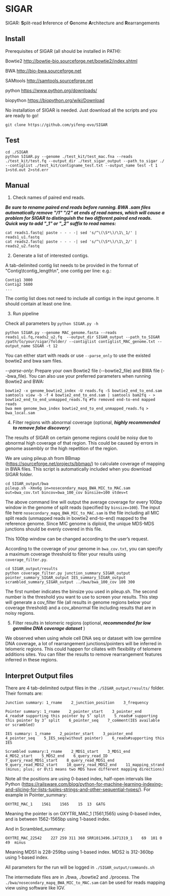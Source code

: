 # SIGAR
SIGAR: **S**plit-read **I**nference of **G**enome **A**rchitecture and **R**earrangements


## Install

Prerequisites of SIGAR (all should be installed in PATH):

Bowtie2 http://bowtie-bio.sourceforge.net/bowtie2/index.shtml

BWA http://bio-bwa.sourceforge.net

SAMtools http://samtools.sourceforge.net

python https://www.python.org/downloads/

biopython https://biopython.org/wiki/Download

No installation of SIGAR is needed. Just download all the scripts and you are ready to go!
```
git clone https://github.com/yifeng-evo/SIGAR 
```

## Test
```
cd ./SIGAR
python SIGAR.py --genome ./test_kit/test_mac.fna --reads ./test_kit/test.fq --output_dir ./test_sigar_output --path_to_sigar ./ --contiglist ./test_kit/contigname_test.txt --output_name test -t 1 1>std.out 2>std.err
```

## Manual
1. Check names of paired end reads.

***Be sure to rename paired end reads before running. BWA .sam files automatically remove "/1" "/2" at ends of read names, which will cause a problem for SIGAR to distinguish the two different paired end reads. Quick way to add "_1" or "_2" suffix to read names:***
```
cat reads1.fastq| paste - - - -| sed 's/^\(\S*\)/\1\_1/' | reads1_u1.fastq
cat reads2.fastq| paste - - - -| sed 's/^\(\S*\)/\1\_2/' | reads2_u2.fastq
```

2. Generate a list of interested contigs.

A tab-delimited contig list needs to be provided in the format of "Contig\tcontig_length\n", one contig per line:
e.g.:
```
Contig1	3000
Contig2	5600
...
```
The contig list does not need to include all contigs in the input genome. It should contain at least one line.

3. Run pipeline

Check all parameters by `python SIGAR.py -h`

```
python SIGAR.py --genome MAC_genome.fasta --reads reads1_u1.fq,reads2_u2.fq  --output_dir SIGAR_output --path_to_SIGAR /path/to/your/sigar/folder/ --contiglist contiglist_MAC_genome.txt --output_name SIGAR -t 12
```
You can either start with reads or use `--parse_only` to use the existed bowtie2 and bwa sam files.

*--parse-only*: Prepare your own Bowtie2 file (--bowtie2_file) and BWA file (--bwa_file). You can also use your preferred parameters when running Bowtie2 and BWA:
```
bowtie2 -x genome_bowtie2_index -U reads.fq -S bowtie2_end_to_end.sam 
samtools view -b -f 4 bowtie2_end_to_end.sam | samtools bam2fq - > bowtie2_end_to_end_unmapped_reads.fq #To removed end-to-end mapped reads
bwa mem genome_bwa_index bowtie2_end_to_end_unmapped_reads.fq > bwa_local.sam
```

4. Filter regions with abnormal coverage (optional, ***highly recommended to remove false discovery***) 

The results of SIGAR on certain genome regions could be noisy due to abnormal high coverage of that region. This could be caused by errors in genome assembly or the high repetition of the region.

We are using pileup.sh from BBmap (https://sourceforge.net/projects/bbmap/) to calculate coverage of mapping in BWA files. This script is automatically included when you download SIGAR folder.

```
cd SIGAR_output/bwa
pileup.sh -Xmx6g in=nosecondary_mapq_BWA_MIC_to_MAC.sam out=bwa_cov.txt bincov=bwa_100_cov binsize=100 stdev=t
```
The above command line will output the average coverage for every 100bp window in the genome of split reads (specified by `binsize=100`). The input file here `nosecondary_mapq_BWA_MIC_to_MAC.sam` is the file including all MIC split reads (unmapped reads in bowtie2 end-to-end) mapped to the reference genome. Since MIC genome is diploid, the unique MDS-MDS junctions should be evenly covered in this file.

This 100bp window can be changed according to the user’s request.

According to the coverage of your genome in `bwa_cov.txt`, you can specify a maximum coverage threshold to filter your results using `coverage_filter.py`.
```
cd SIGAR_output/results
python coverage_filter.py junction_summary_SIGAR_output pointer_summary_SIGAR_output IES_summary_SIGAR_output scrambled_summary_SIGAR_output ../bwa/bwa_100_cov 100 300
```
The first number indicates the binsize you used in pileup.sh. The second number is the threshold you want to use to screen your results. This step will generate a cov_filter file (all results in genome regions below your coverage threshold) and a cov_abnormal file including results that are in noisy regions.

5. Filter results in telomeric regions (optional, ***recommended for low germline DNA coverage dataset*** )

We observed when using whole cell DNA seq or dataset with low germline DNA coverage, a lot of rearrangement junctions/pointers will be inferred in telomeric regions. This could happen for ciliates with flexibility of telomere additions sites. You can filter the results to remove rearrangement features inferred in these regions.


## Interpret Output files

There are 4 tab-delimited output files in the `./SIGAR_output/results/` folder. Their formats are:

```
Junction summary: 1_rname    2_junction_position    3_frequency

Pointer summary: 1_rname    2_pointer_start    3_pointer_end    4_reads# supporting this pointer by 5’ split    5_reads# supporting this pointer by 3’ split    6_pointer_seq    7_comment(IES available or scrambled)

IES summary: 1_rname    2_pointer_start    3_pointer_end    4_pointer_seq    5_IES_seq(without pointer)    6_reads#supporting this IES

Scrambled summary:1_rname    2_MDS1_start    3_MDS1_end    4_MDS2_start    5_MDS2_end    6_query_read_ID    7_query_read_MDS1_start    8_query_read_MDS1_end    9_query_read_MDS2_start    10_query_read_MDS2_end    11_mapping_strand (minus; plus; or 0\t1 means two MDS have different mapping directions)
```
Note all the positions are using 0-based index, half-open intervals like Python (https://railsware.com/blog/python-for-machine-learning-indexing-and-slicing-for-lists-tuples-strings-and-other-sequential-types/). For example in Pointer_summary:
```
OXYTRI_MAC_1	1561	1565	15	13	GATG
```
Meaning the pointer is on OXYTRI_MAC_1 [1561,1565) using 0-based index, and is between 1562-1565bp using 1-based index.

And in Scrambled_summary:
```
OXYTRI_MAC_22542	227	259	311	360	SRR1013496.1471319_1	69	101	0	49	minus
```
Meaning MDS1 is 228-259bp using 1-based index. MDS2 is 312-360bp using 1-based index.

All parameters for the run will be logged in `./SIGAR_output/commands.sh`

The intermediate files are in ./bwa, ./bowtie2 and ./process. The `./bwa/nosecondary_mapq_BWA_MIC_to_MAC.sam` can be used for reads mapping view using software like IGV. 

